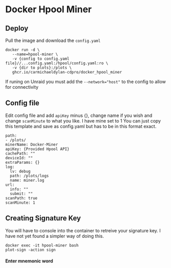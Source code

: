 # Docker Hpool Miner

## Deploy
Pull the image and download the `config.yaml`

```
docker run -d \
   --name=hpool-miner \
   -v {config to config.yaml file}//...config.yaml:/hpool/config.yaml:ro \
   -v {dir to plots}:/plots \
   ghcr.io/carmichaeldylan-cdpro/docker_hpool_miner
```
If runing on Unraid you must add the `--network="host"` to the config to allow for connectivity

## Config file
Edit config file and add `apiKey` minus {}, change name if you wish and change `scanMinute` to what you like. I have mine set to 1
You can just copy this template and save as config.yaml but has to be in this format exact.
```
path:
- /plots/
minerName: Docker-Miner
apiKey: {Provided Hpool API}
cachePath: ""
deviceId: ""
extraParams: {}
log:
  lv: debug
  path: /plots/logs
  name: miner.log
url:
  info: ""
  submit: ""
scanPath: true
scanMinute: 1
```

## Creating Signature Key
You will have to console into the container to retreive your signature key. I have not yet found a simpler way of doing this.
```
docker exec -it hpool-miner bash
plot-sign -action sign
```
#### Enter mnemonic word
